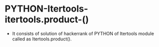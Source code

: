 # PYTHON-Itertools-itertools.product-()
- It consists of solution of hackerrank of PYTHON of Itertools module called as Itertools.product().
